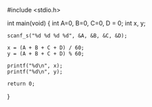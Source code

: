 #include <stdio.h>

int main(void)
{
	int A=0, B=0, C=0, D = 0;
	int x, y;


	scanf_s("%d %d %d %d", &A, &B, &C, &D);

	x = (A + B + C + D) / 60;
	y = (A + B + C + D) % 60;

	printf("%d\n", x);
	printf("%d\n", y);

	return 0;
}
